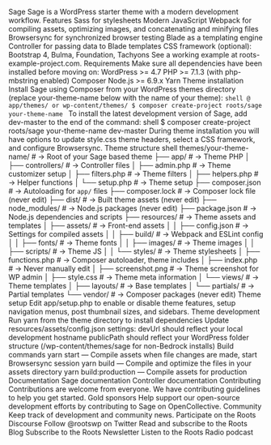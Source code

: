 Sage Sage is a WordPress starter theme with a modern development workflow. Features Sass for stylesheets Modern JavaScript Webpack for compiling assets, optimizing images, and concatenating and minifying files Browsersync for synchronized browser testing Blade as a templating engine Controller for passing data to Blade templates CSS framework (optional): Bootstrap 4, Bulma, Foundation, Tachyons See a working example at roots-example-project.com. Requirements Make sure all dependencies have been installed before moving on: WordPress >= 4.7 PHP >= 7.1.3 (with php-mbstring enabled) Composer Node.js >= 6.9.x Yarn Theme installation Install Sage using Composer from your WordPress themes directory (replace your-theme-name below with the name of your theme): ```shell @ app/themes/ or wp-content/themes/ $ composer create-project roots/sage your-theme-name ``` To install the latest development version of Sage, add dev-master to the end of the command: shell $ composer create-project roots/sage your-theme-name dev-master During theme installation you will have options to update style.css theme headers, select a CSS framework, and configure Browsersync. Theme structure shell themes/your-theme-name/ # → Root of your Sage based theme ├── app/ # → Theme PHP │ ├── controllers/ # → Controller files │ ├── admin.php # → Theme customizer setup │ ├── filters.php # → Theme filters │ ├── helpers.php # → Helper functions │ └── setup.php # → Theme setup ├── composer.json # → Autoloading for `app/` files ├── composer.lock # → Composer lock file (never edit) ├── dist/ # → Built theme assets (never edit) ├── node_modules/ # → Node.js packages (never edit) ├── package.json # → Node.js dependencies and scripts ├── resources/ # → Theme assets and templates │ ├── assets/ # → Front-end assets │ │ ├── config.json # → Settings for compiled assets │ │ ├── build/ # → Webpack and ESLint config │ │ ├── fonts/ # → Theme fonts │ │ ├── images/ # → Theme images │ │ ├── scripts/ # → Theme JS │ │ └── styles/ # → Theme stylesheets │ ├── functions.php # → Composer autoloader, theme includes │ ├── index.php # → Never manually edit │ ├── screenshot.png # → Theme screenshot for WP admin │ ├── style.css # → Theme meta information │ └── views/ # → Theme templates │ ├── layouts/ # → Base templates │ └── partials/ # → Partial templates └── vendor/ # → Composer packages (never edit) Theme setup Edit app/setup.php to enable or disable theme features, setup navigation menus, post thumbnail sizes, and sidebars. Theme development Run yarn from the theme directory to install dependencies Update resources/assets/config.json settings: devUrl should reflect your local development hostname publicPath should reflect your WordPress folder structure (/wp-content/themes/sage for non-Bedrock installs) Build commands yarn start — Compile assets when file changes are made, start Browsersync session yarn build — Compile and optimize the files in your assets directory yarn build:production — Compile assets for production Documentation Sage documentation Controller documentation Contributing Contributions are welcome from everyone. We have contributing guidelines to help you get started. Gold sponsors Help support our open-source development efforts by contributing to Sage on OpenCollective. Community Keep track of development and community news. Participate on the Roots Discourse Follow @rootswp on Twitter Read and subscribe to the Roots Blog Subscribe to the Roots Newsletter Listen to the Roots Radio podcast